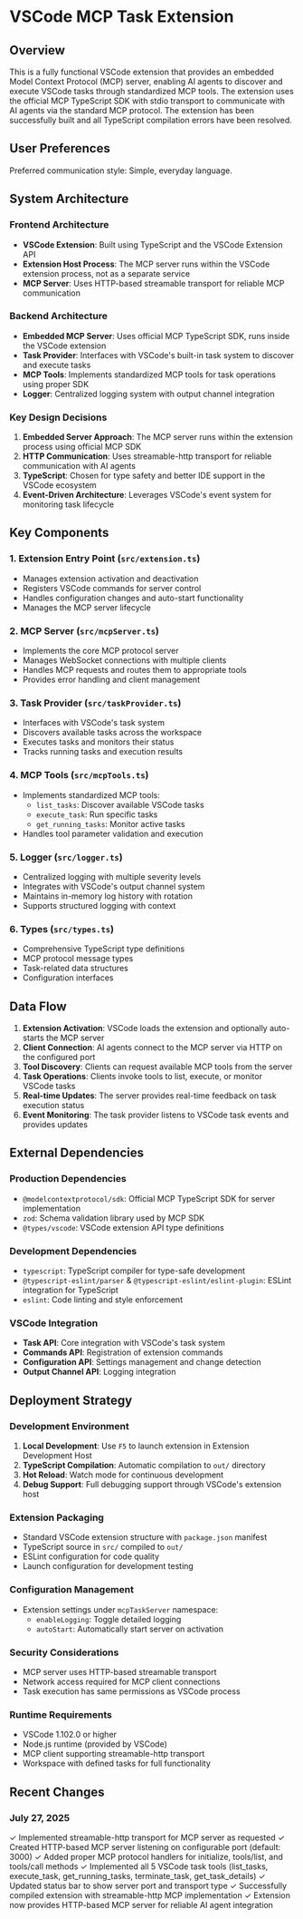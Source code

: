 # VSCode MCP Task Extension

## Overview

This is a fully functional VSCode extension that provides an embedded Model Context Protocol (MCP) server, enabling AI agents to discover and execute VSCode tasks through standardized MCP tools. The extension uses the official MCP TypeScript SDK with stdio transport to communicate with AI agents via the standard MCP protocol. The extension has been successfully built and all TypeScript compilation errors have been resolved.

## User Preferences

Preferred communication style: Simple, everyday language.

## System Architecture

### Frontend Architecture
- **VSCode Extension**: Built using TypeScript and the VSCode Extension API
- **Extension Host Process**: The MCP server runs within the VSCode extension process, not as a separate service
- **MCP Server**: Uses HTTP-based streamable transport for reliable MCP communication

### Backend Architecture
- **Embedded MCP Server**: Uses official MCP TypeScript SDK, runs inside the VSCode extension
- **Task Provider**: Interfaces with VSCode's built-in task system to discover and execute tasks
- **MCP Tools**: Implements standardized MCP tools for task operations using proper SDK
- **Logger**: Centralized logging system with output channel integration

### Key Design Decisions
1. **Embedded Server Approach**: The MCP server runs within the extension process using official MCP SDK
2. **HTTP Communication**: Uses streamable-http transport for reliable communication with AI agents
3. **TypeScript**: Chosen for type safety and better IDE support in the VSCode ecosystem
4. **Event-Driven Architecture**: Leverages VSCode's event system for monitoring task lifecycle

## Key Components

### 1. Extension Entry Point (`src/extension.ts`)
- Manages extension activation and deactivation
- Registers VSCode commands for server control
- Handles configuration changes and auto-start functionality
- Manages the MCP server lifecycle

### 2. MCP Server (`src/mcpServer.ts`)
- Implements the core MCP protocol server
- Manages WebSocket connections with multiple clients
- Handles MCP requests and routes them to appropriate tools
- Provides error handling and client management

### 3. Task Provider (`src/taskProvider.ts`)
- Interfaces with VSCode's task system
- Discovers available tasks across the workspace
- Executes tasks and monitors their status
- Tracks running tasks and execution results

### 4. MCP Tools (`src/mcpTools.ts`)
- Implements standardized MCP tools:
  - `list_tasks`: Discover available VSCode tasks
  - `execute_task`: Run specific tasks
  - `get_running_tasks`: Monitor active tasks
- Handles tool parameter validation and execution

### 5. Logger (`src/logger.ts`)
- Centralized logging with multiple severity levels
- Integrates with VSCode's output channel system
- Maintains in-memory log history with rotation
- Supports structured logging with context

### 6. Types (`src/types.ts`)
- Comprehensive TypeScript type definitions
- MCP protocol message types
- Task-related data structures
- Configuration interfaces

## Data Flow

1. **Extension Activation**: VSCode loads the extension and optionally auto-starts the MCP server
2. **Client Connection**: AI agents connect to the MCP server via HTTP on the configured port
3. **Tool Discovery**: Clients can request available MCP tools from the server
4. **Task Operations**: Clients invoke tools to list, execute, or monitor VSCode tasks
5. **Real-time Updates**: The server provides real-time feedback on task execution status
6. **Event Monitoring**: The task provider listens to VSCode task events and provides updates

## External Dependencies

### Production Dependencies
- `@modelcontextprotocol/sdk`: Official MCP TypeScript SDK for server implementation
- `zod`: Schema validation library used by MCP SDK
- `@types/vscode`: VSCode extension API type definitions

### Development Dependencies
- `typescript`: TypeScript compiler for type-safe development
- `@typescript-eslint/parser` & `@typescript-eslint/eslint-plugin`: ESLint integration for TypeScript
- `eslint`: Code linting and style enforcement

### VSCode Integration
- **Task API**: Core integration with VSCode's task system
- **Commands API**: Registration of extension commands
- **Configuration API**: Settings management and change detection
- **Output Channel API**: Logging integration

## Deployment Strategy

### Development Environment
1. **Local Development**: Use `F5` to launch extension in Extension Development Host
2. **TypeScript Compilation**: Automatic compilation to `out/` directory
3. **Hot Reload**: Watch mode for continuous development
4. **Debug Support**: Full debugging support through VSCode's extension host

### Extension Packaging
- Standard VSCode extension structure with `package.json` manifest
- TypeScript source in `src/` compiled to `out/`
- ESLint configuration for code quality
- Launch configuration for development testing

### Configuration Management
- Extension settings under `mcpTaskServer` namespace:
  - `enableLogging`: Toggle detailed logging
  - `autoStart`: Automatically start server on activation

### Security Considerations
- MCP server uses HTTP-based streamable transport
- Network access required for MCP client connections
- Task execution has same permissions as VSCode process

### Runtime Requirements
- VSCode 1.102.0 or higher
- Node.js runtime (provided by VSCode)
- MCP client supporting streamable-http transport
- Workspace with defined tasks for full functionality

## Recent Changes

### July 27, 2025
✓ Implemented streamable-http transport for MCP server as requested
✓ Created HTTP-based MCP server listening on configurable port (default: 3000)
✓ Added proper MCP protocol handlers for initialize, tools/list, and tools/call methods
✓ Implemented all 5 VSCode task tools (list_tasks, execute_task, get_running_tasks, terminate_task, get_task_details)
✓ Updated status bar to show server port and transport type
✓ Successfully compiled extension with streamable-http MCP implementation
✓ Extension now provides HTTP-based MCP server for reliable AI agent integration